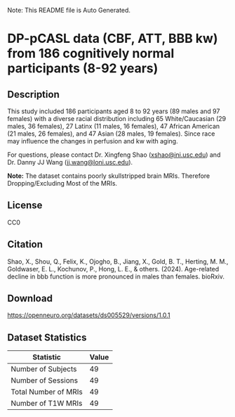 Note: This README file is Auto Generated.

# DP-pCASL data (CBF, ATT, BBB kw) from 186 cognitively normal participants (8-92 years)

## Description


This study included 186 participants aged 8 to 92 years (89 males and 97 females) with a diverse racial distribution including 65 White/Caucasian (29 males, 36 females), 27 Latinx (11 males, 16 females), 47 African American (21 males, 26 females), and 47 Asian (28 males, 19 females). Since race may influence the changes in perfusion and kw with aging.

For questions, please contact Dr. Xingfeng Shao (xshao@ini.usc.edu) and Dr. Danny JJ Wang (jj.wang@loni.usc.edu).

**Note:** The dataset contains poorly skullstripped brain MRIs. Therefore Dropping/Excluding Most of the MRIs. 


## License

CC0

## Citation

Shao, X., Shou, Q., Felix, K., Ojogho, B., Jiang, X., Gold, B. T., Herting, M. M., Goldwaser, E. L., Kochunov, P., Hong, L. E., & others. (2024). Age-related decline in bbb function is more pronounced in males than females. bioRxiv.

## Download

https://openneuro.org/datasets/ds005529/versions/1.0.1

## Dataset Statistics

| Statistic | Value |
| --- | --- |
| Number of Subjects | 49 |
| Number of Sessions | 49 |
| Total Number of MRIs | 49 |
| Number of T1W MRIs | 49 |

